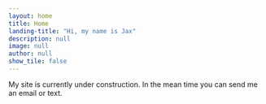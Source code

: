 ```yaml
---
layout: home
title: Home
landing-title: "Hi, my name is Jax"
description: null
image: null
author: null
show_tile: false
---
```


My site is currently under construction. In the mean time you can send me an email or text.
